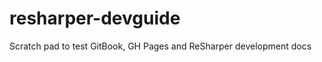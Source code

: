 resharper-devguide
==================

Scratch pad to test GitBook, GH Pages and ReSharper development docs
